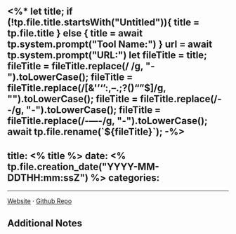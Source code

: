 <%*
let title;
if (!tp.file.title.startsWith("Untitled")){
	title = tp.file.title
} else {
	title = await tp.system.prompt("Tool Name:")
}
url = await tp.system.prompt("URL:")
let fileTitle = title;
fileTitle = fileTitle.replace(/ /g, "-").toLowerCase();
fileTitle = fileTitle.replace(/[&'’‘’:,–.;?()“”$]/g, "").toLowerCase();
fileTitle = fileTitle.replace(/--/g, "-").toLowerCase();
fileTitle = fileTitle.replace(/-—-/g, "-").toLowerCase();
await tp.file.rename(`${fileTitle}`);
-%>
---
title: <% title %>
date: <% tp.file.creation_date("YYYY-MM-DDTHH:mm:ssZ") %>
categories:
  - 
---


[Website](<%url%>)  ·  [Github Repo]()

**Additional Notes**
- 

